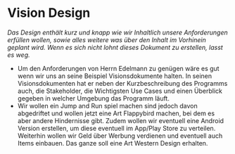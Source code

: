 # Vision Design
_Das Design enthält kurz und knapp wie wir Inhaltlich unsere Anforderungen erfüllen wollen, sowie alles weitere was über den Inhalt im Vorhinein geplant wird. Wenn es sich nicht lohnt dieses Dokument zu erstellen, lasst es weg._
* Um den Anforderungen von Herrn Edelmann zu genügen wäre es gut wenn wir uns an seine Beispiel Visionsdokumente halten. In seinen Visionsdokumenten hat er neben der Kurzbeschreibung des Programms auch, die Stakeholder, die Wichtigsten Use Cases und einen Überblick gegeben in welcher Umgebung das Programm läuft.
* Wir wollen ein Jump and Run spiel machen sind jedoch davon abgedriftet und wollen jetzt eine Art Flappybird machen, bei dem es aber andere Hindernisse gibt. Zudem wollen wir eventuell eine Android Version erstellen, um diese eventuell im App/Play Store zu verteilen. Weiterhin wollen wir Geld über Werbung verdienen und eventuell auch Items einbauen. Das ganze soll eine Art Western Design erhalten.
